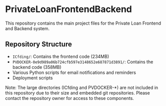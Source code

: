 # PrivateLoanFrontendBackend

This repository contains the main project files for the Private Loan Frontend and Backend system.

## Repository Structure

- `ICfding/`: Contains the frontend code (234MB)
- `PVDOCKER-0e9d989a06b724cfb597e3148652e687871d3891/`: Contains the backend code (358MB)
- Various Python scripts for email notifications and reminders
- Deployment scripts

Note: The large directories (ICfding and PVDOCKER-*) are not included in this repository due to their size and embedded git repositories. Please contact the repository owner for access to these components.

